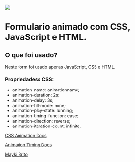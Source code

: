 ![](https://raw.githubusercontent.com/matheus-santos-moreira/form-animate-js-css/master/login.gif)

# Formulario animado com CSS, JavaScript e HTML.
## O que foi usado?
Neste form foi usado apenas JavaScript, CSS e HTML.
### Propriedadess CSS:
- animation-name: animationname;
- animation-duration: 2s;
- animation-delay: 3s;
- animation-fill-mode: none;
- animation-play-state: running;
- animation-timing-function: ease;
- animation-direction: reverse;
- animation-iteration-count: infinite;

[CSS Animation Docs](https://developer.mozilla.org/en-US/docs/Web/CSS/CSS_Animations/Using_CSS_animations)

[Animation Timing Docs](https://developer.mozilla.org/en-US/docs/Web/CSS/animation-timing-function)

[Mayki Brito](https://github.com/matheus-santos-moreira/youtube-form-animate-css-js-puro)

